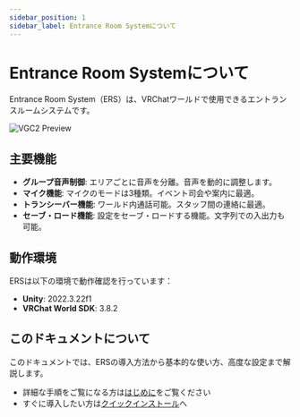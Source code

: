 ```yaml
---
sidebar_position: 1
sidebar_label: Entrance Room Systemについて
---
```


# Entrance Room Systemについて

Entrance Room System（ERS）は、VRChatワールドで使用できるエントランスルームシステムです。

![VGC2 Preview](/img/vgc2-preview.png)

## 主要機能

- **グループ音声制御**: エリアごとに音声を分離。音声を動的に調整します。
- **マイク機能**: マイクのモードは3種類。イベント司会や案内に最適。
- **トランシーバー機能**: ワールド内通話可能。スタッフ間の連絡に最適。
- **セーブ・ロード機能**: 設定をセーブ・ロードする機能。文字列での入出力も可能。

## 動作環境

ERSは以下の環境で動作確認を行っています：

- **Unity**: 2022.3.22f1
- **VRChat World SDK**: 3.8.2

## このドキュメントについて

このドキュメントでは、ERSの導入方法から基本的な使い方、高度な設定まで解説します。

- 詳細な手順をご覧になる方は[はじめに](/docs/getting-started)をご覧ください
- すぐに導入したい方は[クイックインストール](/docs/quick-installation)へ